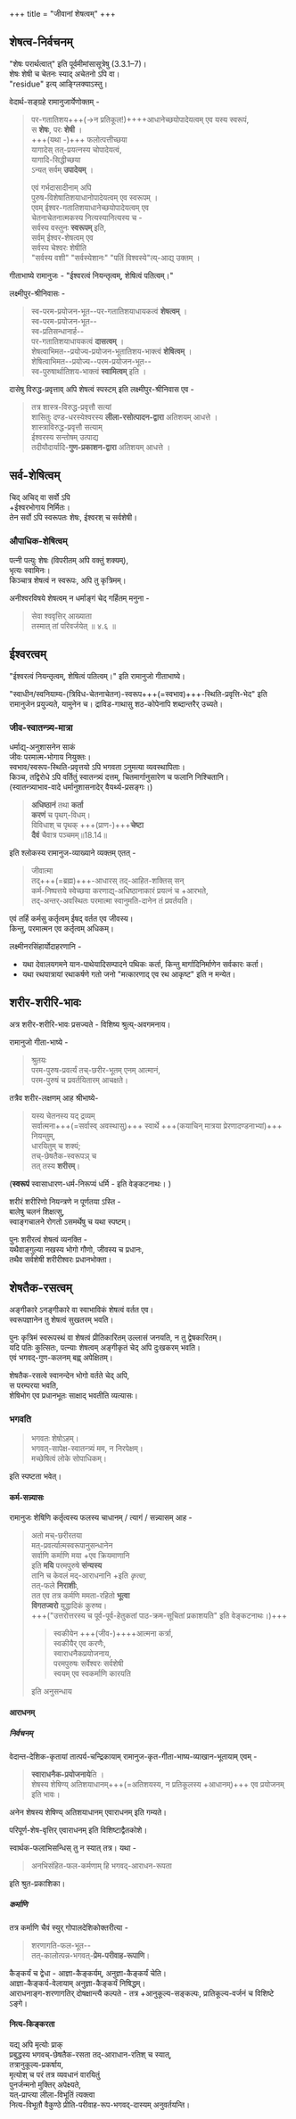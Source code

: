 +++
title = "जीवानां शेषत्वम्"
+++

## शेषत्व-निर्वचनम्
"शेषः परार्थत्वात्" इति पूर्वमीमांसासूत्रेषु (3.3.1–7)।  
शेषः शेषी च चेतनः स्याद् अचेतनो ऽपि वा।  
"residue" इत्य् आङ्ग्लिक्याऽस्तु। 

वेदार्थ-सङ्ग्रहे रामानुजार्येणोक्तम् -

> पर-गतातिशय+++(→न प्रतिकूल!)++++आधानेच्छयोपादेयत्वम् एव यस्य स्वरूपं,  
स **शेषः**, परः **शेषी** ।  
+++(यथा -)+++ फलोत्पत्तीच्छया  
यागादेस् तत्-प्रयत्नस्य चोपादेयत्वं,  
यागादि-सिद्धीच्छया  
ऽन्यत् सर्वम् **उपादेयम्** ।
> 
> एवं गर्भदासादीनाम् अपि  
पुरुष-विशेषातिशयाधानोपादेयत्वम् एव स्वरूपम् ।  
एवम् ईश्वर-गतातिशयाधानेच्छयोपादेयत्वम् एव  
चेतनाचेतनात्मकस्य नित्यस्यानित्यस्य च -  
सर्वस्य वस्तुनः **स्वरूपम्** इति,  
सर्वम् ईश्वर-शेषत्वम् एव  
सर्वस्य चेश्वरः शेषीति  
"सर्वस्य वशी" "सर्वस्येशानः" "पतिं विश्वस्ये"त्य्-आद्य् उक्तम् ।  

गीताभाष्ये रामानुजः - "ईश्वरत्वं नियन्तृत्वम्, शेषित्वं पतित्वम्।"

लक्ष्मीपुर-श्रीनिवासः -

> स्व-परम-प्रयोजन-भूत--पर-गतातिशयाधायकत्वं **शेषत्वम्** ।  
स्व-परम-प्रयोजन-भूत--  
स्व-प्रतिसन्धानार्ह--  
पर-गतातिशयाधायकत्वं **दासत्वम्** ।  
शेषत्वाभिमत--प्रयोज्य-प्रयोजन-भूतातिशय-भाक्त्वं **शेषित्वम्** ।  
शेषित्वाभिमत--प्रयोज्य--परम-प्रयोजन-भूत--  
स्व-पुरुषार्थातिशय-भाक्त्वं **स्वामित्वम्** इति ।

दासेषु विरुद्ध-प्रवृत्ताव् अपि शेषत्वं स्पस्टम् इति लक्ष्मीपुर-श्रीनिवास एव -

> तत्र शास्त्र-विरुद्ध-प्रवृत्तौ सत्यां  
शासितुः दण्ड-धरस्येश्वरस्य **लीला-रसोत्पादन-द्वारा** अतिशयम् आधत्ते ।  
शास्त्राविरुद्ध-प्रवृत्तौ सत्याम्  
ईश्वरस्य सन्तोषम् उत्पाद्य  
तदीयौदार्यादि-**गुण-प्रकाशन-द्वारा** अतिशयम् आधत्ते ।

## सर्व-शेषित्वम्
चिद् अचिद् वा सर्वो ऽपि  
+ईश्वरभोगाय निर्मितः।  
तेन सर्वो ऽपि स्वरूपतः शेषः, ईश्वरश् च सर्वशेषी।

### औपाधिक-शेषित्वम्
पत्नी पत्युः शेषः (विपरीतम् अपि वक्तुं शक्यम्),  
भृत्यः स्वामिनः।  
किञ्चात्र शेषत्वं न स्वरूपः, अपि तु कृत्रिमम्। 

अनीश्वरविषये शेषत्वम् न धर्माङ्गं चेद् गर्हितम् मनुना -  

> सेवा श्ववृत्तिर् आख्याता  
तस्मात् तां परिवर्जयेत्  ॥ ४.६ ॥

## ईश्वरत्वम्
"ईश्वरत्वं नियन्तृत्वम्, शेषित्वं पतित्वम्।" इति रामानुजो गीताभाष्ये। 

"स्वाधीन/स्वनियाम्य-(त्रिविध-चेतनाचेतन)-स्वरूप+++(=स्वभाव)+++-स्थिति-प्रवृत्ति-भेद" इति रामानुजेन प्रयुज्यते, यामुनेन च। द्राविड-गाथासु शठ-कोपेनापि शब्दान्तरैर् उच्यते।  

### जीव-स्वातन्त्र्य-मात्रा
धर्माद्य्-अनुशासनेन साकं  
जीवः परमात्म-भोगाय नियुक्तः।  
स्वभाव/स्वरूप-स्थिति-प्रवृत्तयो ऽपि भगवता ऽनुमत्या व्यवस्थापिताः।  
किञ्च, तद्विरोधे ऽपि वर्तितुं स्वातन्त्र्यं दत्तम्, चितमार्गानुसारेण च फलानि निश्चितानि।  
(स्वातन्त्र्याभाव-वादे धर्मानुशासनादेर् वैयर्थ्य-प्रसङ्गः।)  

> **अधिष्ठानं** तथा **कर्ता**  
**करणं** च पृथग्-विधम्।  
विविधाश् च पृथक् +++(प्राण-)+++**चेष्टा**  
**दैवं** चैवात्र पञ्चमम्॥18.14॥

इति श्लोकस्य रामानुज-व्याख्याने व्यक्तम् एतत् -  

> जीवात्मा  
तद्+++(=ब्रह्म)+++-आधारस् तद्-आहित-शक्तिस् सन्  
कर्म-निष्पत्तये स्वेच्छया करणाद्य्-अधिष्ठानाकारं प्रयत्नं च +आरभते,  
तद्-अन्तर्-अवस्थितः परमात्मा
स्वानुमति-दानेन तं प्रवर्तयति।

एवं तर्हि कर्मसु कर्तृत्वम् ईषद् वर्तत एव जीवस्य।  
किन्तु, परमात्मन एव कर्तृत्वम् अधिकम्।

लक्ष्मीनरसिंहार्योदाहरणानि -

- यथा देवालयगमने  यान-पाथेयादिसम्पादने पथिकः कर्ता, किन्तु मार्गादिनिर्माणेन सर्वकारः कर्ता। 
- यथा रथयात्रायां रथाकर्षणे गतो जनो "मत्कारणाद् एव रथ आकृष्ट" इति न मन्येत।


## शरीर-शरीरि-भावः
अत्र शरीर-शरीरि-भावः प्रसज्यते - विशिष्य श्रुत्य्-अवगमनाय।

रामानुजो गीता-भाष्ये -

> श्रुतयः  
परम-पुरुष-प्रवर्त्यं तच्-छरीर-भूतम् एनम् आत्मानं,  
परम-पुरुषं च प्रवर्तयितारम् आचक्षते।

तत्रैव शरीर-लक्षणम् आह श्रीभाष्ये-

> यस्य चेतनस्य यद् द्रव्यम्  
> सर्वात्मना+++(=सर्वास्व् अवस्थासु)+++ स्वार्थे +++(कयाचिन् मात्रया प्रेरणादण्डनाभ्यां)+++ नियन्तुम्,  
> धारयितुम् च शक्यं;  
> तच्-छेषतैक-स्वरूपञ् च  
> तत् तस्य **शरीरम्**।

(**स्वरूपं** स्वासाधारण-धर्म-निरूप्यं धर्मि - इति वेङ्कटनाथः। )

शरीरं शरीरिणो नियन्त्रणे न पूर्णतया ऽस्ति -  
बालेषु चलनं शिक्षत्सु,  
स्वाङ्गचालने रोगतो ऽसमर्थेषु च यथा स्पष्टम्।

पुनः शरीरत्वं शेषत्वं व्यनक्ति -  
यथैवाङ्गुल्या नखस्य भोगो गौणो, जीवस्य च प्रधानः,  
तथैव सर्वशेषी शरीरीश्वरः प्रधानभोक्ता। 

## शेषतैक-रसत्वम्
अङ्गीकारे ऽनङ्गीकारे वा स्वाभाविकं शेषत्वं वर्तत एव।  
स्वरूपज्ञानेन तु शेषत्वं सुखतरम् भवति।

पुनः कृत्रिमं स्वरूपस्थं वा शेषत्वं प्रीतिकारितम् उल्लासं जनयति, न तु द्वेषकारितम्।  
यदि पतिः कुत्सितः, पत्न्याः शेषत्वम् अङ्गीकृतं चेद् अपि दुःखकरम् भवति।  
एवं भगवद्-गुण-कलनम् बह्व् अपेक्षितम्।

शेषतैक-रसत्वे स्वानन्देन भोगो वर्तते चेद् अपि,  
स परम्परया भवति,  
शेषिभोग एव प्रधानभूतः साक्षाद् भवतीति व्यत्यासः। 

### भगवति
> भगवतः शेषोऽहम्।  
भगवत्-सापेक्ष-स्वातन्त्र्यं मम, न निरपेक्षम्।   
मच्छेषित्वं लोके सोपाधिकम्।

इति स्पष्टता भवेत्।

#### कर्म-सन्न्यासः
रामानुजः शेषिणि कर्तृत्वस्य फलस्य चाधानम् / त्यागं / ‌सन्न्यासम् आह -

> अतो मच्-छरीरतया  
मत्-प्रवर्त्यात्मस्वरूपानुसन्धानेन  
सर्वाणि कर्माणि मया +एव क्रियमाणानि  
इति **मयि** परमपुरुषे **संन्यस्य**  
तानि च केवलं मद्-आराधनानि +इति _कृत्वा_,  
तत्-फले **निराशीः**,  
तत एव तत्र कर्मणि ममता-रहितो **भूत्वा**  
**विगतज्वरो** युद्धादिकं कुरुष्व।  
> +++("उत्तरोत्तरस्य च पूर्व-पूर्व-हेतुकतां पाठ-क्रम-सूचितां प्रकाशयति" इति वेङ्कटनाथः।)+++
>
>> स्वकीयेन +++(जीव-)++++आत्मना कर्त्रा,  
स्वकीयैर् एव करणैः,  
स्वाराधनैकप्रयोजनाय,  
परमपुरुषः सर्वेश्वरः सर्वशेषी  
स्वयम् एव स्वकर्माणि कारयति
>
> इति अनुसन्धाय

#### आराधनम्
##### निर्वचनम्
वेदान्त-देशिक-कृतायां तात्पर्य-चन्द्रिकायाम् रामानुज-कृत-गीता-भाष्य-व्याखान-भूतायाम् एवम् -

> **स्वाराधनैक-प्रयोजनाये**ति ।  
> शेषस्य शेषिण्य् अतिशयाधानम्+++(=अतिशयस्य, न प्रतिकूलस्य +आधानम्)+++ एव प्रयोजनम् इति भावः।

अनेन शेषस्य शेषिण्य् अतिशयाधानम् एवाराधनम् इति गम्यते।

परिपूर्ण-शेष-वृत्तिर् एवाराधनम् इति विशिष्टाद्वैतकोशे।  

स्वार्थक-फलाभिसन्धिस् तु न स्यात् तत्र। यथा -

> अनभिसंहित-फल-कर्मणाम् हि भगवद्-आराधन-रूपता

इति श्रुत-प्रकाशिका।

##### कर्माणि
तत्र कर्माणि चैवं स्युर् गोपालदेशिकोक्तरीत्या -

> शरणागति-फल-भूत--  
तत्-कालोत्पन्न-भगवत्-**प्रेम-परीवाह-रूपाणि**।

कैङ्कर्यं च द्वेधा - आज्ञा-कैङ्कर्यम्, अनुज्ञा-कैङ्कर्यं चेति।  
आज्ञा-कैङ्कर्य-वेलायाम् अनुज्ञा-कैङ्कर्यं निषिद्धम्।  
आराधनाङ्ग-शरणागतिर् दोषक्षान्त्यै कल्पते - तत्र +आनुकूल्य-सङ्कल्पः, प्रातिकूल्य-वर्जनं च विशिष्टे ऽङ्गे। 

#### नित्य-किङ्करता
यद्य् अपि मृत्योः प्राक्  
प्रबुद्धस्य भगवच्-छेषतैक-रसता तद्-आराधान-रतिश् च स्यात्,  
तत्रानुकूल्य-प्रकर्षाय,  
मृत्योश् च परं तत्र व्यवधानं वारयितुं  
पुनर्जन्मनो मुक्तिर् अपेक्ष्यते,  
यत्-प्राप्त्या लीला-विभूतिं त्यक्त्वा  
नित्य-विभूतौ वैकुण्ठे प्रीति-परीवाह-रूप-भगवद्-दास्यम् अनुवर्तयन्ति।  

